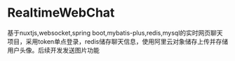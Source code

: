 # RealtimeWebChat
基于nuxtjs,websocket,spring boot,mybatis-plus,redis,mysql的实时网页聊天项目，采用token单点登录，redis储存聊天信息，使用阿里云对象储存上传并存储用户头像。后续开发发送图片功能
